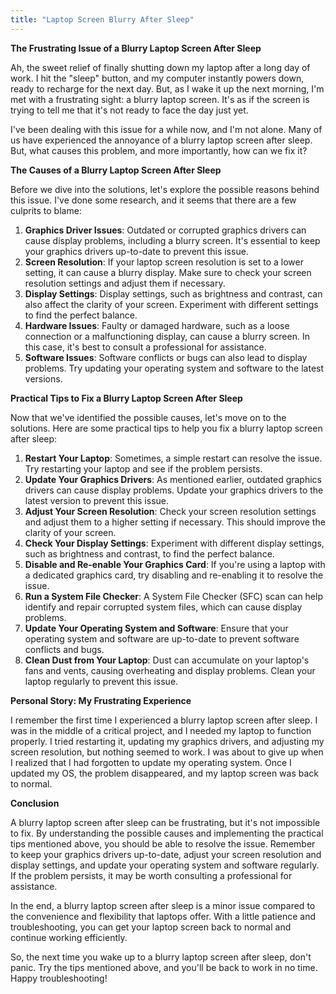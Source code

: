 ```yaml
---
title: "Laptop Screen Blurry After Sleep"
---
```


**The Frustrating Issue of a Blurry Laptop Screen After Sleep**

 Ah, the sweet relief of finally shutting down my laptop after a long day of work. I hit the "sleep" button, and my computer instantly powers down, ready to recharge for the next day. But, as I wake it up the next morning, I'm met with a frustrating sight: a blurry laptop screen. It's as if the screen is trying to tell me that it's not ready to face the day just yet.

I've been dealing with this issue for a while now, and I'm not alone. Many of us have experienced the annoyance of a blurry laptop screen after sleep. But, what causes this problem, and more importantly, how can we fix it?

**The Causes of a Blurry Laptop Screen After Sleep**

Before we dive into the solutions, let's explore the possible reasons behind this issue. I've done some research, and it seems that there are a few culprits to blame:

1. **Graphics Driver Issues**: Outdated or corrupted graphics drivers can cause display problems, including a blurry screen. It's essential to keep your graphics drivers up-to-date to prevent this issue.
2. **Screen Resolution**: If your laptop screen resolution is set to a lower setting, it can cause a blurry display. Make sure to check your screen resolution settings and adjust them if necessary.
3. **Display Settings**: Display settings, such as brightness and contrast, can also affect the clarity of your screen. Experiment with different settings to find the perfect balance.
4. **Hardware Issues**: Faulty or damaged hardware, such as a loose connection or a malfunctioning display, can cause a blurry screen. In this case, it's best to consult a professional for assistance.
5. **Software Issues**: Software conflicts or bugs can also lead to display problems. Try updating your operating system and software to the latest versions.

**Practical Tips to Fix a Blurry Laptop Screen After Sleep**

Now that we've identified the possible causes, let's move on to the solutions. Here are some practical tips to help you fix a blurry laptop screen after sleep:

1. **Restart Your Laptop**: Sometimes, a simple restart can resolve the issue. Try restarting your laptop and see if the problem persists.
2. **Update Your Graphics Drivers**: As mentioned earlier, outdated graphics drivers can cause display problems. Update your graphics drivers to the latest version to prevent this issue.
3. **Adjust Your Screen Resolution**: Check your screen resolution settings and adjust them to a higher setting if necessary. This should improve the clarity of your screen.
4. **Check Your Display Settings**: Experiment with different display settings, such as brightness and contrast, to find the perfect balance.
5. **Disable and Re-enable Your Graphics Card**: If you're using a laptop with a dedicated graphics card, try disabling and re-enabling it to resolve the issue.
6. **Run a System File Checker**: A System File Checker (SFC) scan can help identify and repair corrupted system files, which can cause display problems.
7. **Update Your Operating System and Software**: Ensure that your operating system and software are up-to-date to prevent software conflicts and bugs.
8. **Clean Dust from Your Laptop**: Dust can accumulate on your laptop's fans and vents, causing overheating and display problems. Clean your laptop regularly to prevent this issue.

**Personal Story: My Frustrating Experience**

I remember the first time I experienced a blurry laptop screen after sleep. I was in the middle of a critical project, and I needed my laptop to function properly. I tried restarting it, updating my graphics drivers, and adjusting my screen resolution, but nothing seemed to work. I was about to give up when I realized that I had forgotten to update my operating system. Once I updated my OS, the problem disappeared, and my laptop screen was back to normal.

**Conclusion**

A blurry laptop screen after sleep can be frustrating, but it's not impossible to fix. By understanding the possible causes and implementing the practical tips mentioned above, you should be able to resolve the issue. Remember to keep your graphics drivers up-to-date, adjust your screen resolution and display settings, and update your operating system and software regularly. If the problem persists, it may be worth consulting a professional for assistance.

In the end, a blurry laptop screen after sleep is a minor issue compared to the convenience and flexibility that laptops offer. With a little patience and troubleshooting, you can get your laptop screen back to normal and continue working efficiently.

So, the next time you wake up to a blurry laptop screen after sleep, don't panic. Try the tips mentioned above, and you'll be back to work in no time. Happy troubleshooting!